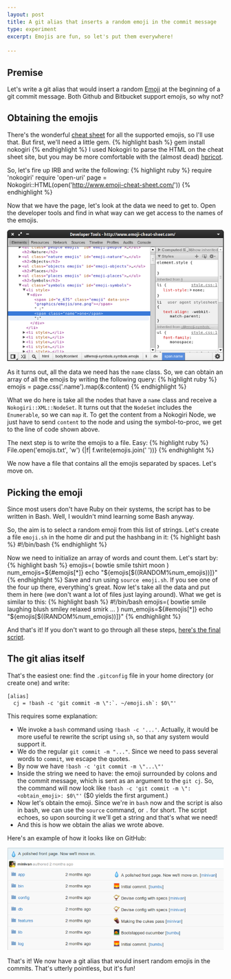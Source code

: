 ```yaml
---
layout: post
title: A git alias that inserts a random emoji in the commit message
type: experiment
excerpt: Emojis are fun, so let's put them everywhere!

---
```


## Premise

Let's write a git alias that would insert a random [Emoji](http://en.wikipedia.org/wiki/Emoji) at the beginning of a git commit message.
Both Github and Bitbucket support emojis, so why not?

## Obtaining the emojis

There's the wonderful [cheat sheet](http://www.emoji-cheat-sheet.com/) for all the supported emojis, so I'll use that. But first, we'll need a little gem.
{% highlight bash %}
gem install nokogiri
{% endhighlight %}
I used Nokogiri to parse the HTML on the cheat sheet site, but you may be more comfortable with the (almost dead) [hpricot](https://github.com/hpricot/hpricot).

So, let's fire up IRB and write the following:
{% highlight ruby %}
require 'nokogiri'
require 'open-uri'
page = Nokogiri::HTML(open('http://www.emoji-cheat-sheet.com/'))
{% endhighlight %}

Now that we have the page, let's look at the data we need to get to. Open the developer tools and find in what way can we get access to the names of the emojis.

![Here's the data we need to get to](/assets/images/emoji-1.png)

As it turns out, all the data we need has the `name` class. So, we can obtain an array of all the emojis by writing the following query:
{% highlight ruby %}
emojis = page.css('.name').map(&:content)
{% endhighlight %}

What we do here is take all the nodes that have a `name` class and receive a `Nokogiri::XML::NodeSet`. It turns out that the `NodeSet` includes the `Enumerable`, so we can `map` it. To get the content from a Nokogiri Node, we just have to send `content` to the node and using the symbol-to-proc, we get to the line of code shown above.

The next step is to write the emojis to a file. Easy:
{% highlight ruby %}
File.open('emojis.txt', 'w') {|f| f.write(emojis.join(' '))}
{% endhighlight %}

We now have a file that contains all the emojis separated by spaces. Let's move on.

## Picking the emoji

Since most users don't have Ruby on their systems, the script has to be written in Bash. Well, I wouldn't mind learning some Bash anyway.

So, the aim is to select a random emoji from this list of strings.
Let's create a file `emoji.sh` in the home dir and put the hashbang in it:
{% highlight bash %}
#!/bin/bash
{% endhighlight %}

Now we need to initialize an array of words and count them. Let's start by:
{% highlight bash %}
emojis=( bowtie smile tshirt moon )
num_emojis=${#emojis[*]}
echo "${emojis[$((RANDOM%num_emojis))]}"
{% endhighlight %}
Save and run using `source emoji.sh`. If you see one of the four up there, everything's great. Now let's take all the data and put them in here (we don't want a lot of files just laying around). What we get is similar to this:
{% highlight bash %}
#!/bin/bash
emojis=( bowtie smile laughing blush smiley relaxed smirk ... )
num_emojis=${#emojis[*]}
echo "${emojis[$((RANDOM%num_emojis))]}"
{% endhighlight %}

And that's it! If you don't want to go through all these steps, [here's the final script](/assets/files/emoji.sh).

## The git alias itself

That's the easiest one: find the `.gitconfig` file in your home directory (or create one) and write:

    [alias]
      cj = !bash -c 'git commit -m \":`. ~/emoji.sh`: $0\"'

This requires some explanation:

- We invoke a `bash` command using `!bash -c '...'`. Actually, it would be more useful te rewrite the script using `sh`, so that any system would support it.
- We do the regular `git commit -m "..."`. Since we need to pass several words to `commit`, we escape the quotes.
- By now we have `!bash -c 'git commit -m \"...\"'`
- Inside the string we need to have: the emoji surrounded by colons and the commit message, which is sent as an argument to the `git cj`. So, the command will now look like `!bash -c 'git commit -m \":<obtain_emoji>: $0\"'` ($0 yields the first argument.)
- Now let's obtain the emoji. Since we're in `bash` now and the script is also in bash, we can use the `source` command, or `.` for short. The script echoes, so upon sourcing it we'll get a string and that's what we need!
- And this is how we obtain the alias we wrote above.

Here's an example of how it looks like on GitHub:

![Oh, and here's a repo!](/assets/images/emoji-2.png)

That's it! We now have a git alias that would insert random emojis in the commits. That's utterly pointless, but it's fun!






